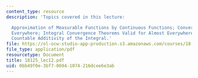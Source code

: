 ```yaml
---
content_type: resource
description: 'Topics covered in this lecture:

  Approximation of Measurable Functions by Continuous Functions; Convergence Almost
  Everywhere; Integral Convergence Theorems Valid for Almost Everywhere Convergence;
  Countable Additivity of the Integral.'
file: https://ol-ocw-studio-app-production.s3.amazonaws.com/courses/18-125-measure-and-integration-fall-2003/0bb49f0e3bf706941074216dcee6e3ab_18125_lec12.pdf
file_type: application/pdf
resourcetype: Document
title: 18125_lec12.pdf
uid: 0bb49f0e-3bf7-0694-1074-216dcee6e3ab
---
```

